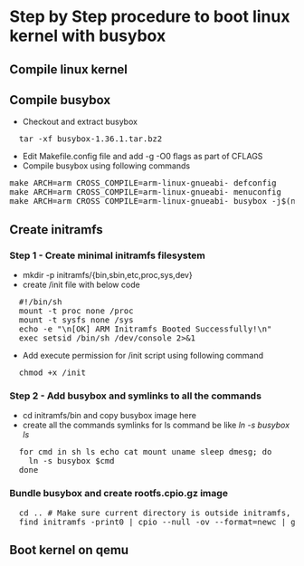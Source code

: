 # Step by Step procedure to boot linux kernel with busybox

## Compile linux kernel

## Compile busybox
- Checkout and extract busybox
<pre>
  tar -xf busybox-1.36.1.tar.bz2
</pre>
- Edit Makefile.config file and add -g -O0 flags as part of CFLAGS
- Compile busybox using following commands
<pre>
make ARCH=arm CROSS_COMPILE=arm-linux-gnueabi- defconfig
make ARCH=arm CROSS_COMPILE=arm-linux-gnueabi- menuconfig
make ARCH=arm CROSS_COMPILE=arm-linux-gnueabi- busybox -j$(nproc)
</pre>
## Create initramfs
### Step 1 - Create minimal initramfs filesystem
- mkdir -p initramfs/{bin,sbin,etc,proc,sys,dev}
- create /init file with below code
<pre>
  #!/bin/sh
  mount -t proc none /proc
  mount -t sysfs none /sys
  echo -e "\n[OK] ARM Initramfs Booted Successfully!\n"
  exec setsid /bin/sh </dev/console >/dev/console 2>&1
</pre>
- Add execute permission for /init script using following command
<pre>
  chmod +x /init
</pre>

### Step 2 - Add busybox and symlinks to all the commands
- cd initramfs/bin and copy busybox image here
- create all the commands symlinks for ls command be like _ln -s busybox ls_
<pre>
  for cmd in sh ls echo cat mount uname sleep dmesg; do
    ln -s busybox $cmd
  done
</pre>

### Bundle busybox and create rootfs.cpio.gz image
<pre>
  cd .. # Make sure current directory is outside initramfs, means initramfs should come with ls command
  find initramfs -print0 | cpio --null -ov --format=newc | gzip -9 > rootfs.cpio.gz
</pre>

## Boot kernel on qemu
